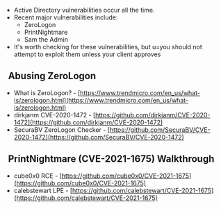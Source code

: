 - Active Directory vulnerabilities occur all the time.
- Recent major vulnerabilities include:
	- ZeroLogon
	- PrintNightmare
	- Sam the Admin
- It's worth checking for these vulnerabilities, but u=you should not attempt to exploit them unless your client approves

##   Abusing ZeroLogon
- What is ZeroLogon? - [https://www.trendmicro.com/en_us/what-is/zerologon.html](https://www.trendmicro.com/en_us/what-is/zerologon.html)
- dirkjanm CVE-2020-1472 - [https://github.com/dirkjanm/CVE-2020-1472](https://github.com/dirkjanm/CVE-2020-1472)
- SecuraBV ZeroLogon Checker - [https://github.com/SecuraBV/CVE-2020-1472](https://github.com/SecuraBV/CVE-2020-1472)

##   PrintNightmare (CVE-2021-1675) Walkthrough
- cube0x0 RCE - [https://github.com/cube0x0/CVE-2021-1675](https://github.com/cube0x0/CVE-2021-1675)
- calebstewart LPE - [https://github.com/calebstewart/CVE-2021-1675](https://github.com/calebstewart/CVE-2021-1675)